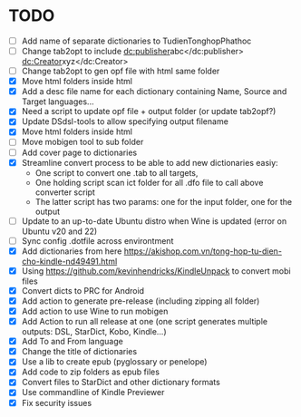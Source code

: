 # TODO
- [ ] Add name of separate dictionaries to TudienTonghopPhathoc
- [ ] Change tab2opt to include <dc:publisher>abc</dc:publisher> <dc:Creator>xyz</dc:Creator>
- [ ] Change tab2opt to gen opf file with html same folder
- [x] Move html folders inside html
- [x] Add a desc file name for each dictionary containing Name, Source and Target languages...
- [X] Need a script to update opf file + output folder (or update tab2opf?)
- [X] Update DSdsl-tools to allow specifying output filename
- [x] Move html folders inside html
- [ ] Move mobigen tool to sub folder
- [ ] Add cover page to dictionaries
- [x] Streamline convert process to be able to add new dictionaries easiy: 
    - One script to convert one .tab to all targets, 
    - One holding script scan ict folder for all .dfo file to call above converter script
    - The latter script has two params: one for the input folder, one for the output
- [ ] Update to an up-to-date Ubuntu distro when Wine is updated (error on Ubuntu v20 and 22)
- [ ] Sync config .dotfile across environtment
- [X] Add dictionaries from here https://akishop.com.vn/tong-hop-tu-dien-cho-kindle-nd49491.html
- [X] Using https://github.com/kevinhendricks/KindleUnpack to convert mobi files
- [x] Convert dicts to PRC for Android
- [x] Add action to generate pre-release (including zipping all folder)
- [X] Add action to use Wine to run mobigen
- [X] Add Action to run all release at one (one script generates multiple outputs: DSL, StarDict, Kobo, Kindle...)
- [X] Add To and From language
- [X] Change the title of dictionaries
- [x] Use a lib to create epub (pyglossary or penelope)
- [x] Add code to zip folders as epub files
- [X] Convert files to StarDict and other dictionary formats
- [X] Use commandline of Kindle Previewer
- [X] Fix security issues
